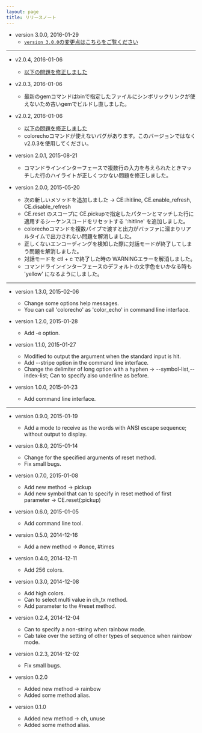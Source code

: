 ```yaml
---
layout: page
title: リリースノート
---
```


* version 3.0.0, 2016-01-29
    * [`version 3.0.0`の変更点はこちらをご覧ください](diff.html)

---

* v2.0.4, 2016-01-06
    * [以下の問題を修正しました](https://github.com/khotta/color_echo/issues/2)

* v2.0.3, 2016-01-06
    * 最新のgemコマンドはbinで指定したファイルにシンボリックリンクが使えないため古いgemでビルドし直しました。

* v2.0.2, 2016-01-06
    * [以下の問題を修正しました](https://github.com/khotta/color_echo/issues/1)
    * colorechoコマンドが使えないバグがあります。このバージョンではなくv2.0.3を使用してください。

* version 2.0.1, 2015-08-21
    * コマンドラインインターフェースで複数行の入力を与えられたときマッチした行のハイライトが正しくつかない問題を修正しました。

* version 2.0.0, 2015-05-20
    * 次の新しいメソッドを追加しました -> CE::hitline, CE.enable_refresh, CE.disable_refresh
    * CE.reset のスコープに CE.pickupで指定したパターンとマッチした行に適用するシーケンスコードをリセットする ':hitline' を追加しました。
    * colorechoコマンドを複数パイプで渡すと出力がバッファに溜まりリアルタイムで出力されない問題を解消しました。
    * 正しくないエンコーディングを検知した際に対話モードが終了してしまう問題を解消しました。
    * 対話モードを ctl + c で終了した時の WARNINGエラーを解消しました。
    * コマンドラインインターフェースのデフォルトの文字色をいかなる時も 'yellow' になるようにしました。

---

* version 1.3.0, 2015-02-06
    * Change some options help messages.
    * You can call 'colorecho' as 'color_echo' in command line interface.

* version 1.2.0, 2015-01-28
    * Add -e option.

* version 1.1.0, 2015-01-27
    * Modified to output the argument when the standard input is hit.
    * Add --stripe option in the command line interface.
    * Change the delimiter of long option with a hyphen -> --symbol-list,--index-list; Can to specify also underline as before.

* version 1.0.0, 2015-01-23
    * Add command line interface.

---

* version 0.9.0, 2015-01-19
    * Add a mode to receive as the words with ANSI escape sequence; without output to display.

* version 0.8.0, 2015-01-14
    * Change for the specified arguments of reset method.
    * Fix small bugs.

* version 0.7.0, 2015-01-08
    * Add new method -> pickup
    * Add new symbol that can to specify in reset method of first parameter -> CE.reset(:pickup)

* version 0.6.0, 2015-01-05
    * Add command line tool.

* version 0.5.0, 2014-12-16
    * Add a new method -> \#once, \#times

* version 0.4.0, 2014-12-11
    * Add 256 colors.

* version 0.3.0, 2014-12-08
    * Add high colors.
    * Can to select multi value in ch_tx method.
    * Add parameter to the #reset method.

* version 0.2.4, 2014-12-04
    * Can to specify a non-string when rainbow mode.
    * Cab take over the setting of other types of sequence when rainbow mode.

* version 0.2.3, 2014-12-02
    * Fix small bugs.

* version 0.2.0
    * Added new method -> rainbow
    * Added some method alias.

* version 0.1.0
    * Added new method -> ch, unuse
    * Added some method alias.
